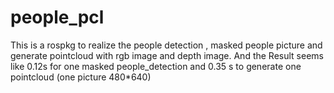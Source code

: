 # people_pcl

This is a rospkg to realize the people detection , masked people picture and generate pointcloud with rgb image and depth image. And the Result seems like 0.12s for one masked people_detection and 0.35 s to generate one pointcloud (one picture 480*640)



